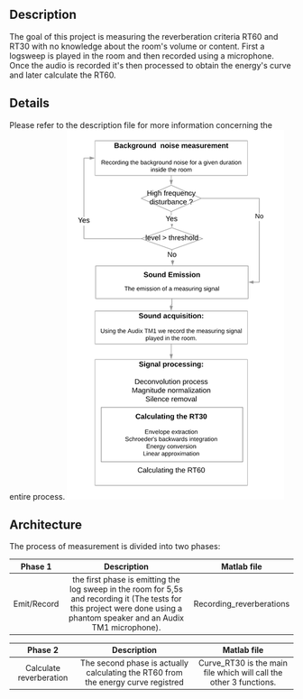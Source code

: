 

## Description

The goal of this project is measuring the reverberation criteria RT60 and RT30 with no knowledge about the room's volume or content. First a logsweep is played in the room and then recorded using a microphone. Once the audio is recorded it's then processed to obtain the energy's curve and later calculate the RT60. 

## Details

Please refer to the description file for more information concerning the entire process.
![alt text](https://github.com/HMMalek/ReverberationMeasurement/blob/master/Flowchart.png "Flowchart")

## Architecture 

The process of measurement is divided into two phases: 

| Phase 1 | Description | Matlab file
| :---: |:---: | :---: | 
|Emit/Record |  the first phase is emitting the log sweep in the room for 5,5s and recording it (The tests for this project were done using a phantom speaker and an Audix TM1 microphone). | Recording_reverberations |

| Phase 2 | Description | Matlab file 
| :---: | :---: | :---: |
|Calculate reverberation | The second phase is actually calculating the RT60 from the energy curve registred | Curve_RT30 is the main file which will call the other 3 functions. |




